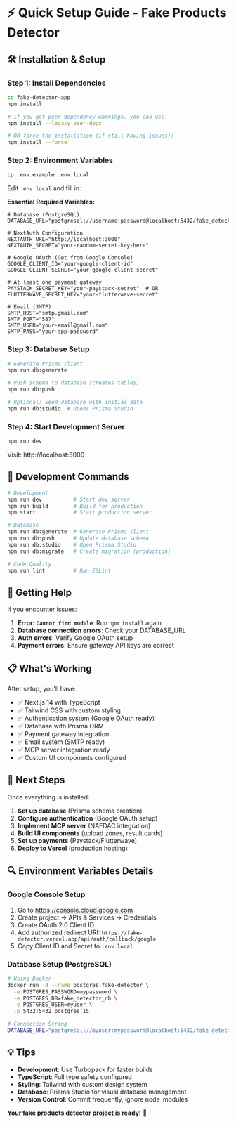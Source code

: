 # ⚡ Quick Setup Guide - Fake Products Detector

## 🛠️ Installation & Setup

### Step 1: Install Dependencies
```bash
cd fake-detector-app
npm install

# If you get peer dependency warnings, you can use:
npm install --legacy-peer-deps

# OR force the installation (if still having issues):
npm install --force
```

### Step 2: Environment Variables
```bash
cp .env.example .env.local
```

Edit `.env.local` and fill in:

**Essential Required Variables:**
```env
# Database (PostgreSQL)
DATABASE_URL="postgresql://username:password@localhost:5432/fake_detector_db"

# NextAuth Configuration
NEXTAUTH_URL="http://localhost:3000"
NEXTAUTH_SECRET="your-random-secret-key-here"

# Google OAuth (Get from Google Console)
GOOGLE_CLIENT_ID="your-google-client-id"
GOOGLE_CLIENT_SECRET="your-google-client-secret"

# At least one payment gateway
PAYSTACK_SECRET_KEY="your-paystack-secret"  # OR
FLUTTERWAVE_SECRET_KEY="your-flutterwave-secret"

# Email (SMTP)
SMTP_HOST="smtp.gmail.com"
SMTP_PORT="587"
SMTP_USER="your-email@gmail.com"
SMTP_PASS="your-app-password"
```

### Step 3: Database Setup
```bash
# Generate Prisma client
npm run db:generate

# Push schema to database (creates tables)
npm run db:push

# Optional: Seed database with initial data
npm run db:studio  # Opens Prisma Studio
```

### Step 4: Start Development Server
```bash
npm run dev
```

Visit: http://localhost:3000

## 🔧 Development Commands

```bash
# Development
npm run dev          # Start dev server
npm run build        # Build for production
npm start            # Start production server

# Database
npm run db:generate  # Generate Prisma client
npm run db:push      # Update database schema
npm run db:studio    # Open Prisma Studio
npm run db:migrate   # Create migration (production)

# Code Quality
npm run lint         # Run ESLint
```

## 🚀 Getting Help

If you encounter issues:

1. **Error: `Cannot find module`**: Run `npm install` again
2. **Database connection errors**: Check your DATABASE_URL
3. **Auth errors**: Verify Google OAuth setup
4. **Payment errors**: Ensure gateway API keys are correct

## 📋 What's Working

After setup, you'll have:
- ✅ Next.js 14 with TypeScript
- ✅ Tailwind CSS with custom styling
- ✅ Authentication system (Google OAuth ready)
- ✅ Database with Prisma ORM
- ✅ Payment gateway integration
- ✅ Email system (SMTP ready)
- ✅ MCP server integration ready
- ✅ Custom UI components configured

## 🎯 Next Steps

Once everything is installed:

1. **Set up database** (Prisma schema creation)
2. **Configure authentication** (Google OAuth setup)
3. **Implement MCP server** (NAFDAC integration)
4. **Build UI components** (upload zones, result cards)
5. **Set up payments** (Paystack/Flutterwave)
6. **Deploy to Vercel** (production hosting)

## 🔍 Environment Variables Details

### Google Console Setup
1. Go to https://console.cloud.google.com
2. Create project → APIs & Services → Credentials
3. Create OAuth 2.0 Client ID
4. Add authorized redirect URI: `https://fake-detector.vercel.app/api/auth/callback/google`
5. Copy Client ID and Secret to `.env.local`

### Database Setup (PostgreSQL)
```bash
# Using Docker
docker run -d --name postgres-fake-detector \
  -e POSTGRES_PASSWORD=mypassword \
  -e POSTGRES_DB=fake_detector_db \
  -e POSTGRES_USER=myuser \
  -p 5432:5432 postgres:15

# Connection String
DATABASE_URL="postgresql://myuser:mypassword@localhost:5432/fake_detector_db"
```

## 💡 Tips

- **Development**: Use Turbopack for faster builds
- **TypeScript**: Full type safety configured
- **Styling**: Tailwind with custom design system
- **Database**: Prisma Studio for visual database management
- **Version Control**: Commit frequently, ignore node_modules

**Your fake products detector project is ready!** 🚀